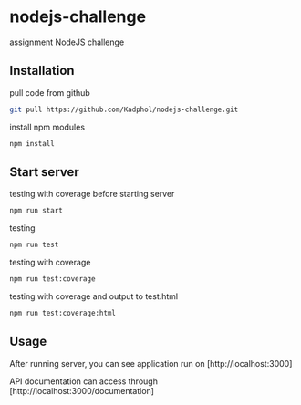 # nodejs-challenge

assignment NodeJS challenge

## Installation

pull code from github

```bash
git pull https://github.com/Kadphol/nodejs-challenge.git
```

install npm modules

```bash
npm install
```

## Start server

testing with coverage before starting server

```bash
npm run start
```

testing

``` bash
npm run test
```

testing with coverage

```bash
npm run test:coverage
```

testing with coverage and output to test.html

```bash
npm run test:coverage:html
```

## Usage

After running server, you can see application run on [http://localhost:3000]

API documentation can access through [http://localhost:3000/documentation]

